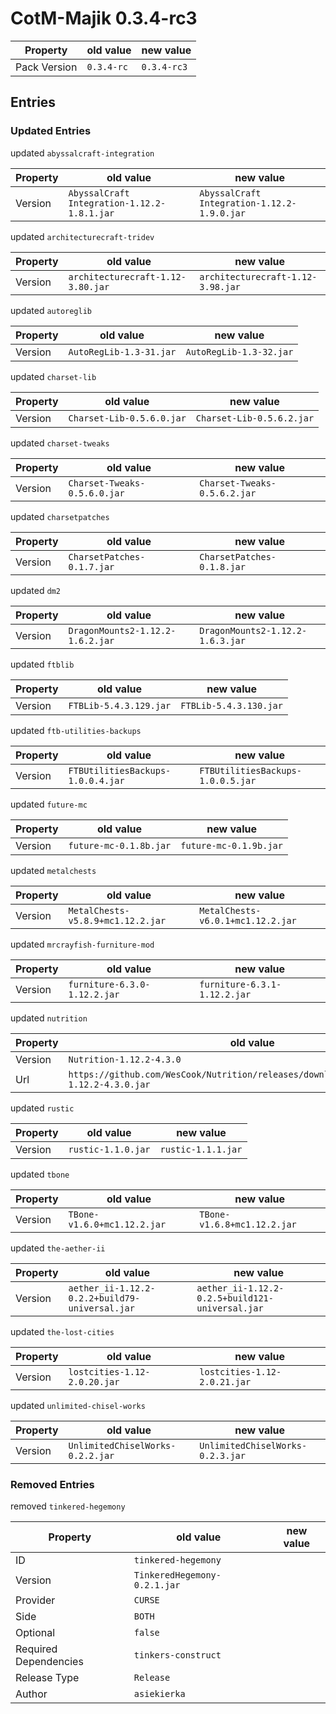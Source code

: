 # CotM-Majik 0.3.4-rc3

Property | old value | new value
---|---|---
Pack Version | `0.3.4-rc` | `0.3.4-rc3`


## Entries

### Updated Entries

updated `abyssalcraft-integration`

Property | old value | new value
---|---|---
Version | `AbyssalCraft Integration-1.12.2-1.8.1.jar` | `AbyssalCraft Integration-1.12.2-1.9.0.jar`



updated `architecturecraft-tridev`

Property | old value | new value
---|---|---
Version | `architecturecraft-1.12-3.80.jar` | `architecturecraft-1.12-3.98.jar`



updated `autoreglib`

Property | old value | new value
---|---|---
Version | `AutoRegLib-1.3-31.jar` | `AutoRegLib-1.3-32.jar`



updated `charset-lib`

Property | old value | new value
---|---|---
Version | `Charset-Lib-0.5.6.0.jar` | `Charset-Lib-0.5.6.2.jar`



updated `charset-tweaks`

Property | old value | new value
---|---|---
Version | `Charset-Tweaks-0.5.6.0.jar` | `Charset-Tweaks-0.5.6.2.jar`



updated `charsetpatches`

Property | old value | new value
---|---|---
Version | `CharsetPatches-0.1.7.jar` | `CharsetPatches-0.1.8.jar`



updated `dm2`

Property | old value | new value
---|---|---
Version | `DragonMounts2-1.12.2-1.6.2.jar` | `DragonMounts2-1.12.2-1.6.3.jar`



updated `ftblib`

Property | old value | new value
---|---|---
Version | `FTBLib-5.4.3.129.jar` | `FTBLib-5.4.3.130.jar`



updated `ftb-utilities-backups`

Property | old value | new value
---|---|---
Version | `FTBUtilitiesBackups-1.0.0.4.jar` | `FTBUtilitiesBackups-1.0.0.5.jar`



updated `future-mc`

Property | old value | new value
---|---|---
Version | `future-mc-0.1.8b.jar` | `future-mc-0.1.9b.jar`



updated `metalchests`

Property | old value | new value
---|---|---
Version | `MetalChests-v5.8.9+mc1.12.2.jar` | `MetalChests-v6.0.1+mc1.12.2.jar`



updated `mrcrayfish-furniture-mod`

Property | old value | new value
---|---|---
Version | `furniture-6.3.0-1.12.2.jar` | `furniture-6.3.1-1.12.2.jar`



updated `nutrition`

Property | old value | new value
---|---|---
Version | `Nutrition-1.12.2-4.3.0` | `Nutrition-1.12.2-4.4.0`
Url | `https://github.com/WesCook/Nutrition/releases/download/v4.3.0/Nutrition-1.12.2-4.3.0.jar` | `https://github.com/WesCook/Nutrition/releases/download/v4.4.0/Nutrition-1.12.2-4.4.0.jar`



updated `rustic`

Property | old value | new value
---|---|---
Version | `rustic-1.1.0.jar` | `rustic-1.1.1.jar`



updated `tbone`

Property | old value | new value
---|---|---
Version | `TBone-v1.6.0+mc1.12.2.jar` | `TBone-v1.6.8+mc1.12.2.jar`



updated `the-aether-ii`

Property | old value | new value
---|---|---
Version | `aether_ii-1.12.2-0.2.2+build79-universal.jar` | `aether_ii-1.12.2-0.2.5+build121-universal.jar`



updated `the-lost-cities`

Property | old value | new value
---|---|---
Version | `lostcities-1.12-2.0.20.jar` | `lostcities-1.12-2.0.21.jar`



updated `unlimited-chisel-works`

Property | old value | new value
---|---|---
Version | `UnlimitedChiselWorks-0.2.2.jar` | `UnlimitedChiselWorks-0.2.3.jar`



### Removed Entries

removed `tinkered-hegemony`

Property | old value | new value
---|---|---
ID | `tinkered-hegemony` | 
Version | `TinkeredHegemony-0.2.1.jar` | 
Provider | `CURSE` | 
Side | `BOTH` | 
Optional | `false` | 
Required Dependencies | `tinkers-construct` | 
Release Type | `Release` | 
Author | `asiekierka` | 






